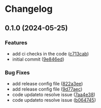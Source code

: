 # Changelog

## 0.1.0 (2024-05-25)


### Features

* add ci checks in the code ([c713cab](https://github.com/bibek469/terraform-cloudflare-ruleset/commit/c713cab0b7a71aeee3a38f12d0de495f539487db))
* initial commit ([9e846ed](https://github.com/bibek469/terraform-cloudflare-ruleset/commit/9e846ed8b421bbe113ef9f4075cf8757c4b2e053))


### Bug Fixes

* add release config file ([822a3ee](https://github.com/bibek469/terraform-cloudflare-ruleset/commit/822a3eea32a5ca39469058152ed148714303a6a6))
* add release config file ([9d77aec](https://github.com/bibek469/terraform-cloudflare-ruleset/commit/9d77aecb8dd762b0284086079aa88825bc0c6424))
* code updateto resolve issue ([7aa4e38](https://github.com/bibek469/terraform-cloudflare-ruleset/commit/7aa4e38912091ea9cfcc670adda90f5db516b056))
* code updateto resolve issue ([b064745](https://github.com/bibek469/terraform-cloudflare-ruleset/commit/b0647459bf7bf7a7d79597db44ebcb74858f05ee))
